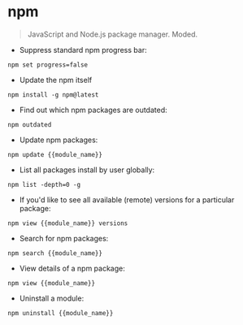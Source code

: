 # npm

> JavaScript and Node.js package manager. Moded.

- Suppress standard npm progress bar:

`npm set progress=false`

- Update the npm itself
 
`npm install -g npm@latest`

- Find out which npm packages are outdated:

`npm outdated`

- Update npm packages:

`npm update {{module_name}}`

- List all packages install by user globally:

`npm list -depth=0 -g`

- If you'd like to see all available (remote) versions for a particular package:

`npm view {{module_name}} versions`

- Search for npm packages:

`npm search {{module_name}}`

- View details of a npm package:

`npm view {{module_name}}`

- Uninstall a module:

`npm uninstall {{module_name}}`


